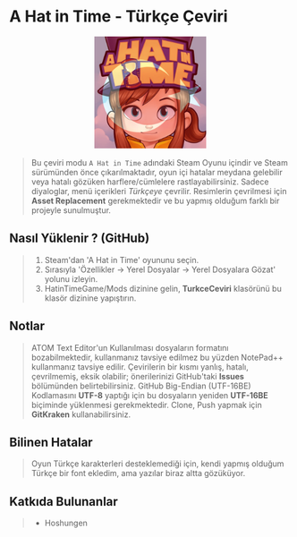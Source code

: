 # A Hat in Time - Türkçe Çeviri
<p align="center"><img width="200" height="200" src="https://raw.githubusercontent.com/Hepobur/AHatinTime_TRK/0.0.1/TurkceCeviri/icon_TRK.png"></p>

> Bu çeviri modu ```A Hat in Time``` adındaki Steam Oyunu içindir ve Steam sürümünden önce çıkarılmaktadır, oyun içi hatalar meydana gelebilir veya hatalı gözüken harflere/cümlelere rastlayabilirsiniz. Sadece diyaloglar, menü içerikleri *Türkçeye* çevrilir. Resimlerin çevrilmesi için **Asset Replacement** gerekmektedir ve bu yapmış olduğum farklı bir projeyle sunulmuştur.

## Nasıl Yüklenir ? (GitHub)
> 1. Steam'dan 'A Hat in Time' oyununu seçin.
> 2. Sırasıyla 'Özellikler → Yerel Dosyalar → Yerel Dosyalara Gözat' yolunu izleyin.
> 3. HatinTimeGame/Mods dizinine gelin, **TurkceCeviri** klasörünü bu klasör dizinine yapıştırın.

## Notlar
> ATOM Text Editor'un Kullanılması dosyaların formatını bozabilmektedir, kullanmanız tavsiye edilmez bu yüzden NotePad++ kullanmanız tavsiye edilir.
> Çevirilerin bir kısmı yanlış, hatalı, çevrilmemiş, eksik olabilir; önerilerinizi GitHub'taki **Issues** bölümünden belirtebilirsiniz.
> GitHub Big-Endian (UTF-16BE) Kodlamasını **UTF-8** yaptığı için bu dosyaların yeniden **UTF-16BE** biçiminde yüklenmesi gerekmektedir.
> Clone, Push yapmak için **GitKraken** kullanabilirsiniz.

## Bilinen Hatalar
> Oyun Türkçe karakterleri desteklemediği için, kendi yapmış olduğum Türkçe bir font ekledim, ama yazılar biraz altta gözüküyor.

## Katkıda Bulunanlar
> * Hoshungen
